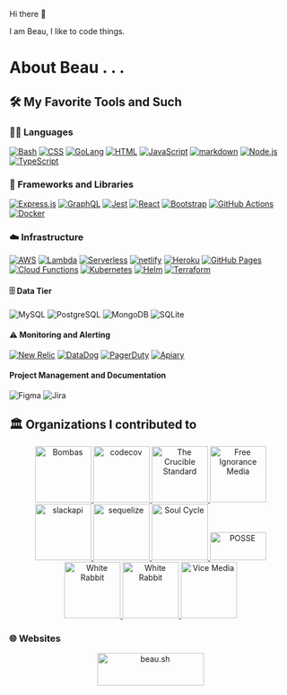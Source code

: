 Hi there 👋

I am Beau, I like to code things. 


# About Beau . . .

## 🛠️ My Favorite Tools and Such

### 👨‍💻 Languages

 [![Bash](https://img.shields.io/badge/Bash-121011.svg?logo=gnu-bash&logoColor=white)](https://github.com/search?q=user%3BeauBouchard+language%3Abash)
 [![CSS](https://img.shields.io/badge/CSS-1572B6.svg?logo=css3&logoColor=white)](https://github.com/search?q=user%3BeauBouchard+language%3Acss)
 [![GoLang](https://img.shields.io/badge/GoLang-20232A.svg?logo=go&logoColor=%2379D4FD)](https://go.dev/)
 [![HTML](https://img.shields.io/badge/HTML-E34F26.svg?logo=html5&logoColor=white)](https://github.com/search?q=user%3BeauBouchard+language%3Ahtml)
 [![JavaScript](https://img.shields.io/badge/JavaScript-F7DF1E.svg?logo=javascript&logoColor=black)](https://github.com/search?q=user%3BeauBouchard+language%3Ajavascript)
 [![markdown](https://img.shields.io/badge/Markdown-20232A.svg?logo=markdown&logoColor=white)](https://github.com/search?q=user%3BeauBouchard+language%3Amarkdown)
 [![Node.js](https://img.shields.io/badge/Node.js-43853D.svg?logo=node.js&logoColor=white)](https://github.com/search?q=user%3BeauBouchard+language%3Ajavascript)
 [![TypeScript](https://img.shields.io/badge/TypeScript-007ACC.svg?logo=typescript&logoColor=white)](https://github.com/search?q=user%3BeauBouchard+language%3Amarkdown)

### 🧰 Frameworks and Libraries

 [![Express.js](https://img.shields.io/badge/Express.js-404d59.svg?logo=express&logoColor=white)](https://expressjs.com/)
 [![GraphQL](https://img.shields.io/badge/GraphQL-20232A.svg?logo=graphql&logoColor=%23e10098)](https://graphql.org/)
 [![Jest](https://img.shields.io/badge/Jest-C21325.svg?logo=jest&logoColor=white)](https://jestjs.io/)
 [![React](https://img.shields.io/badge/React-20232a.svg?logo=react&logoColor=%2361DAFB)](https://reactjs.org/)
 [![Bootstrap](https://img.shields.io/badge/Bootstrap-7952B3.svg?logo=bootstrap&logoColor=white)](https://getbootstrap.com/)
 [![GitHub Actions](https://img.shields.io/badge/GitHub%20Actions-2671E5.svg?logo=github%20actions&logoColor=white)](https://docs.github.com/en/actions)
 [![Docker](https://img.shields.io/badge/Docker-2671E5.svg?logo=docker&logoColor=white)](https://www.docker.com/)

### ☁️ Infrastructure

 [![AWS](https://img.shields.io/badge/AWS%20Hosting-FFFFFF.svg?logo=amazonaws&logoColor=orange)](https://aws.amazon.com/)
 [![Lambda](https://img.shields.io/badge/Lambda-FFFFFF.svg?logo=awslambda&logoColor=orange)](https://aws.amazon.com/)
 [![Serverless](https://img.shields.io/badge/Serverless-20232A.svg?logo=serverless&logoColor=white)](https://www.serverless.com/)
 [![netlify](https://img.shields.io/badge/Netlify-FFFFFF.svg?logo=netlify&logoColor=blue)](https://www.netlify.com/)
 [![Heroku](https://img.shields.io/badge/Heroku-FFFFFF.svg?logo=heroku&logoColor=%23430098)](#idontusethisanymore)
 [![GitHub Pages](https://img.shields.io/badge/GitHub%20Pages-FFFFFF.svg?logo=github&logoColor=%232671E5)](https://pages.github.com/)
 [![Cloud Functions](https://img.shields.io/badge/Cloud%20Functions-FFFFFF.svg?logo=googlecloud&logoColor=blue)](https://cloud.google.com/functions)
 [![Kubernetes](https://img.shields.io/badge/Kubernetes-FFFFFF.svg?logo=kubernetes&logoColor=blue)](https://kubernetes.io/)
 [![Helm](https://img.shields.io/badge/Helm-FFFFFF.svg?logo=helm&logoColor=blue)](https://helm.sh/)
 [![Terraform](https://img.shields.io/badge/Terraform-FFFFFF.svg?logo=terraform&logoColor=purple)](https://www.terraform.io/)
 
#### 🗄️ Data Tier

<img alt="MySQL" src="https://img.shields.io/badge/MySQL-FFFFFF.svg?logo=mysql&logoColor=%23007ACC" />
<img alt="PostgreSQL" src="https://img.shields.io/badge/PostgreSQL-316192.svg?logo=postgresql&logoColor=white" />
<img alt="MongoDB" src="https://img.shields.io/badge/-MongoDB-4fa94b?style=flat-square&logo=MongoDB&logoColor=white" />
<img alt="SQLite" src="https://img.shields.io/badge/SQLite-07405e.svg?logo=sqlite&logoColor=white" />

#### ⚠️ Monitoring and Alerting

 [![New Relic](https://img.shields.io/badge/New%20Relic-20232A.svg?logo=newrelic&logoColor=blue)](https://newrelic.com/)
 [![DataDog](https://img.shields.io/badge/DataDog-20232A.svg?logo=datadog&logoColor=purple)](https://www.datadoghq.com/)
 [![PagerDuty](https://img.shields.io/badge/Pagerduty-FFFFFF.svg?logo=pagerduty&logoColor=blue)](https://www.pagerduty.com/)
 [![Apiary](https://img.shields.io/badge/Apiary-FFFFFF.svg?logo=oracle&logoColor=%23F90000)](https://apiary.io/)

#### Project Management and Documentation 

<img alt="Figma" src="https://img.shields.io/badge/-Figma-2c2d35?style=flat-square&logo=Figma&logoColor=white" />
<img alt="Jira" src="https://img.shields.io/badge/Jira-07405e.svg?logo=jira&logoColor=white" />

## 🏛️ Organizations I contributed to

<p align="center">
 <a href="https://github.com/Bombas">
   <img width="100" height="100" alt="Bombas" src="https://good360.org/wp-content/uploads/2019/07/bombas.png">
 </a>
 <a href="https://github.com/codecov">
   <img width="100" height="100" alt="codecov" src="https://avatars.githubusercontent.com/u/8226205?s=200&v=4">
 </a>
 <a href="https://github.com/Crucible-Standard">
   <img width="100" height="100" alt="The Crucible Standard" src="https://avatars.githubusercontent.com/u/84492635?s=400&u=371bc7d77cb45b0c8e067efc0aa352e390439cb0&v=4">
 </a>
 <a href="https://github.com/free-ignorance">
   <img width="100" height="100" alt="Free Ignorance Media" src="https://avatars.githubusercontent.com/u/50443974?s=400&u=963c2bc728a294bf13717a5d3d8b2c9ce0a5daf7&v=4">
 </a>
 <a href="https://github.com/slackapi">
   <img width="100" height="100" alt="slackapi" src="https://avatars.githubusercontent.com/u/6962987?s=200&v=4">
 </a>
 <a href="https://github.com/sequelize">
   <img width="100" height="100" alt="sequelize" src="https://avatars.githubusercontent.com/u/3591786?s=200&v=4">
 </a>
 <a href="http://soul-cycle.com/">
   <img width="100" height="100" alt="Soul Cycle" src="https://healthywithnedi.com/wp-content/uploads/2019/01/soulcycle-logo.jpg">
 </a>
 <a href="https://opensource.com/education/12/9/posse-2012-report">
   <img width="100" height="50" alt="POSSE" src="https://opensource.com/sites/default/files/lead-images/EDU_POSSE.png">
 </a>
 <a href="https://github.com/Lazy-Newb-Pack">
   <img width="100" height="100" alt="White Rabbit" src="https://avatars.githubusercontent.com/u/8883924?s=400&u=9985f7d7d097c4c4131daa928fa27ff14831544e&v=4">
 </a>
 <a href="https://wh.iterabb.it/">
   <img width="100" height="100" alt="White Rabbit" src="https://avatars.githubusercontent.com/u/8884106?s=400&u=f1fa7fc97a5eada597274c69454653406fbf8e59&v=4">
 </a>
 <a href="https://vice.com/">
   <img width="100" height="100" alt="Vice Media" src="https://d1yjjnpx0p53s8.cloudfront.net/styles/logo-thumbnail/s3/0019/7334/brand.gif?itok=8qqkxBRq">
 </a>
</p>






### 🌐 Websites

<p align="center">
 <a href="https://beau.sh">
  <img width="190px" height="58px" src="https://img.shields.io/badge/❥_beau.sh-20232A.svg?style=for-the-badge" alt="beau.sh" />
 </a>
</p>



